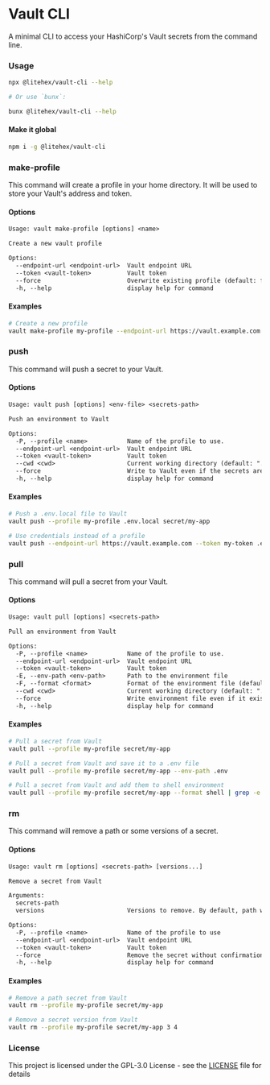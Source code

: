 # Vault CLI

A minimal CLI to access your HashiCorp's Vault secrets from the command line.

### Usage

```bash
npx @litehex/vault-cli --help

# Or use `bunx`:

bunx @litehex/vault-cli --help
```

#### Make it global

```bash
npm i -g @litehex/vault-cli
```

### make-profile

This command will create a profile in your home directory. It will be used to store your Vault's address and token.

#### Options

```txt
Usage: vault make-profile [options] <name>

Create a new vault profile

Options:
  --endpoint-url <endpoint-url>  Vault endpoint URL
  --token <vault-token>          Vault token
  --force                        Overwrite existing profile (default: false)
  -h, --help                     display help for command
```

#### Examples

```bash
# Create a new profile
vault make-profile my-profile --endpoint-url https://vault.example.com --token my-token
```

### push

This command will push a secret to your Vault.

#### Options

```txt
Usage: vault push [options] <env-file> <secrets-path>

Push an environment to Vault

Options:
  -P, --profile <name>           Name of the profile to use.
  --endpoint-url <endpoint-url>  Vault endpoint URL
  --token <vault-token>          Vault token
  --cwd <cwd>                    Current working directory (default: ".")
  --force                        Write to Vault even if the secrets are in conflict (default: false)
  -h, --help                     display help for command
```

#### Examples

```bash
# Push a .env.local file to Vault
vault push --profile my-profile .env.local secret/my-app

# Use credentials instead of a profile
vault push --endpoint-url https://vault.example.com --token my-token .env.local secret/my-app
```

### pull

This command will pull a secret from your Vault.

#### Options

```txt
Usage: vault pull [options] <secrets-path>

Pull an environment from Vault

Options:
  -P, --profile <name>           Name of the profile to use.
  --endpoint-url <endpoint-url>  Vault endpoint URL
  --token <vault-token>          Vault token
  -E, --env-path <env-path>      Path to the environment file
  -F, --format <format>          Format of the environment file (default: "dotenv")
  --cwd <cwd>                    Current working directory (default: ".")
  --force                        Write environment file even if it exists (default: false)
  -h, --help                     display help for command
```

#### Examples

```bash
# Pull a secret from Vault
vault pull --profile my-profile secret/my-app

# Pull a secret from Vault and save it to a .env file
vault pull --profile my-profile secret/my-app --env-path .env

# Pull a secret from Vault and add them to shell environment
vault pull --profile my-profile secret/my-app --format shell | grep -e '^export' | source /dev/stdin
```

### rm

This command will remove a path or some versions of a secret.

#### Options

```txt
Usage: vault rm [options] <secrets-path> [versions...]

Remove a secret from Vault

Arguments:
  secrets-path
  versions                       Versions to remove. By default, path will be removed (default: [])

Options:
  -P, --profile <name>           Name of the profile to use
  --endpoint-url <endpoint-url>  Vault endpoint URL
  --token <vault-token>          Vault token
  --force                        Remove the secret without confirmation (default: false)
  -h, --help                     display help for command
```

#### Examples

```bash
# Remove a path secret from Vault
vault rm --profile my-profile secret/my-app

# Remove a secret version from Vault
vault rm --profile my-profile secret/my-app 3 4
```

### License

This project is licensed under the GPL-3.0 License - see the [LICENSE](LICENSE) file for details
